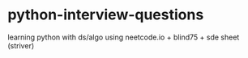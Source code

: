 # python-interview-questions
learning python with ds/algo using neetcode.io + blind75 + sde sheet (striver)
